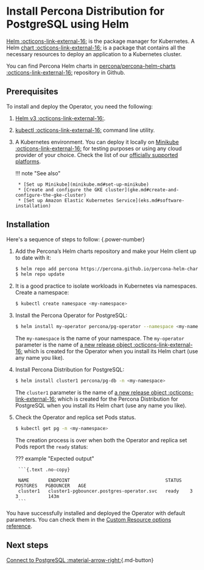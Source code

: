 # Install Percona Distribution for PostgreSQL using Helm

[Helm :octicons-link-external-16:](https://github.com/helm/helm) is the package manager for Kubernetes. 
A Helm [chart :octicons-link-external-16:](https://helm.sh/docs/topics/charts/) is a package that contains all the necessary resources to deploy an application to a Kubernetes cluster.

You can find Percona Helm charts in [percona/percona-helm-charts :octicons-link-external-16:](https://github.com/percona/percona-helm-charts) repository in Github.

## Prerequisites

To install and deploy the Operator, you need the following:

1. [Helm v3 :octicons-link-external-16:](https://docs.helm.sh/using_helm/#installing-helm).
2. [kubectl :octicons-link-external-16:](https://kubernetes.io/docs/tasks/tools/) command line utility.
3. A Kubernetes environment. You can deploy it locally on [Minikube :octicons-link-external-16:](https://github.com/kubernetes/minikube) for testing purposes or using any cloud provider of your choice. Check the list of our [officially supported platforms](System-Requirements.md#officially-supported-platforms).

    !!! note "See also"

        * [Set up Minikube](minikube.md#set-up-minikube)
        * [Create and configure the GKE cluster](gke.md#create-and-configure-the-gke-cluster)
        * [Set up Amazon Elastic Kubernetes Service](eks.md#software-installation)

## Installation 

Here's a sequence of steps to follow:
{.power-number}

1. Add the Percona’s Helm charts repository and make your Helm client up to
    date with it:

    ``` {.bash data-prompt="$" }
    $ helm repo add percona https://percona.github.io/percona-helm-charts/
    $ helm repo update
    ```

2. It is a good practice to isolate workloads in Kubernetes via namespaces. Create a namespace:

    ```{.bash data-prompt="$" }
    $ kubectl create namespace <my-namespace>
    ```

3. Install the Percona Operator for PostgreSQL:

    ``` {.bash data-prompt="$" }
    $ helm install my-operator percona/pg-operator --namespace <my-namespace>
    ```

    The `my-namespace` is the name of your namespace. The `my-operator` parameter is the name of [a new release object :octicons-link-external-16:](https://helm.sh/docs/intro/using_helm/#three-big-concepts)
    which is created for the Operator when you install its Helm chart (use any
    name you like).

3. Install Percona Distribution for PostgreSQL:

    ```{.bash data-prompt="$" }
    $ helm install cluster1 percona/pg-db -n <my-namespace>
    ```

    The `cluster1` parameter is the name of [a new release object :octicons-link-external-16:](https://helm.sh/docs/intro/using_helm/#three-big-concepts)
    which is created for the Percona Distribution for PostgreSQL when you install
    its Helm chart (use any name you like).

4. Check the Operator and replica set Pods status. 
   
    ``` {.bash data-prompt="$" }
    $ kubectl get pg -n <my-namespace>
    ```

    The creation process is over when both the
    Operator and replica set Pods report the `ready` status:

    ??? example "Expected output"

        ```{.text .no-copy}

        NAME       ENDPOINT                                   STATUS   POSTGRES   PGBOUNCER   AGE
        cluster1   cluster1-pgbouncer.postgres-operator.svc   ready    3          3           143m
        ``` 

You have successfully installed and deployed the Operator with default parameters. You can check them in the [Custom Resource options reference](operator.md).

## Next steps

[Connect to PostgreSQL :material-arrow-right:](connect.md){.md-button}
